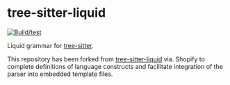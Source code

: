 # tree-sitter-liquid

[![Build/test](https://github.com/Shopify/tree-sitter-liquid/actions/workflows/ci.yml/badge.svg)](https://github.com/Shopify/tree-sitter-liquid/actions/workflows/ci.yml)

Liquid grammar for [tree-sitter](https://github.com/tree-sitter/tree-sitter).

This repository has been forked from [tree-sitter-liquid](https://github.com/Shopify/tree-sitter-liquid.git) via. Shopify to complete definitions of language constructs and facilitate integration of the parser into embedded template files.
